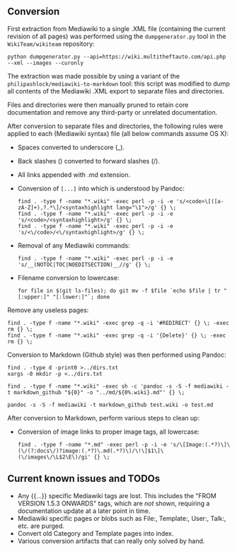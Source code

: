 ## Conversion

First extraction from Mediawiki to a single .XML file (containing the current revision of all pages) was performed using the `dumpgenerator.py` tool in the `WikiTeam/wikiteam` repository:

``` python dumpgenerator.py --api=https://wiki.multitheftauto.com/api.php --xml --images --curonly ```

The extraction was made possible by using a variant of the `philipashlock/mediawiki-to-markdown` tool: this script was modified to dump all contents of the Mediawiki .XML export to separate files and directories.

Files and directories were then manually pruned to retain core documentation and remove any third-party or unrelated documentation.

After conversion to separate files and directories, the following rules were applied to each (Mediawiki syntax) file (all below commands assume OS X):

* Spaces converted to underscore (_).
* Back slashes (\) converted to forward slashes (/).
* All links appended with .md extension.
* Conversion of <code>[...]</code> into <syntaxhighlight lang="..."></syntaxhighlight> which is understood by Pandoc:

    ```
    find . -type f -name "*.wiki" -exec perl -p -i -e 's/<code>\[([a-zA-Z]+),?.*\]/<syntaxhighlight lang="\1">/g' {} \;
    find . -type f -name "*.wiki" -exec perl -p -i -e 's/<code>/<syntaxhighlight>/g' {} \;
    find . -type f -name "*.wiki" -exec perl -p -i -e 's/<\/code>/<\/syntaxhighlight>/g' {} \;
    ```

* Removal of any Mediawiki commands:
  ```
  find . -type f -name "*.wiki" -exec perl -p -i -e 's/__(NOTOC|TOC|NOEDITSECTION)__//g' {} \;
  ```

* Filename conversion to lowercase:

  ```
  for file in $(git ls-files); do git mv -f $file `echo $file | tr "[:upper:]" "[:lower:]"`; done
  ```

Remove any useless pages:

```
find . -type f -name "*.wiki" -exec grep -q -i '#REDIRECT' {} \; -exec rm {} \;
find . -type f -name "*.wiki" -exec grep -q -i '{Delete}' {} \; -exec rm {} \;
```

Conversion to Markdown (Github style) was then performed using Pandoc:

```
find . -type d -print0 >../dirs.txt
xargs -0 mkdir -p <../dirs.txt

find . -type f -name "*.wiki" -exec sh -c 'pandoc -s -S -f mediawiki -t markdown_github "${0}" -o "../md/${0%.wiki}.md"' {} \;

pandoc -s -S -f mediawiki -t markdown_github test.wiki -o test.md
```

After conversion to Markdown, perform various steps to clean up:

* Conversion of image links to proper image tags, all lowercase:

  ```
  find . -type f -name "*.md" -exec perl -p -i -e 's/\[Image:(.*?)\]\(\/(?:docs\/)?image:(.*?)\.md(.*?)\)/\!\[$1\]\(\/images\/\L$2\E\)/gi' {} \;
  ```


## Current known issues and TODOs

* Any {{...}} specific Mediawiki tags are lost. This includes the "FROM VERSION 1.5.3 ONWARDS" tags, which are _not_ shown, requiring a documentation update at a later point in time.
* Mediawiki specific pages or blobs such as File:, Template:, User:, Talk:, etc. are purged.
* Convert old Category and Template pages into index.
* Various conversion artifacts that can really only solved by hand.
